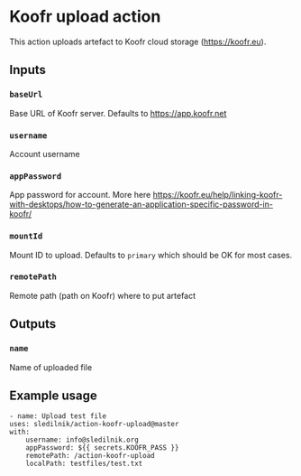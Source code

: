 # Koofr upload action

This action uploads artefact to Koofr cloud storage (https://koofr.eu). 

## Inputs

### `baseUrl`

Base URL of Koofr server. Defaults to https://app.koofr.net

### `username`

Account username

### `appPassword`

App password for account. More here https://koofr.eu/help/linking-koofr-with-desktops/how-to-generate-an-application-specific-password-in-koofr/

### `mountId`

Mount ID to upload. Defaults to `primary` which should be OK for most cases.

### `remotePath`

Remote path (path on Koofr) where to put artefact



## Outputs

### `name`

Name of uploaded file

## Example usage

```
- name: Upload test file
uses: sledilnik/action-koofr-upload@master
with:
    username: info@sledilnik.org
    appPassword: ${{ secrets.KOOFR_PASS }}
    remotePath: /action-koofr-upload
    localPath: testfiles/test.txt
```